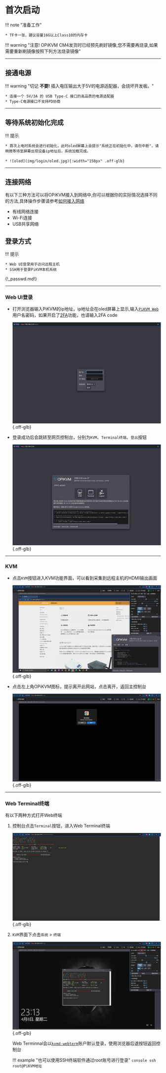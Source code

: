 # 首次启动

!!! note "准备工作"

    * TF卡一张，建议容量16G以上Class10的内存卡

!!! warning "注意! OPiKVM CM4发货时已经预先刷好镜像,您不需要再烧录,如果需要重新刷镜像按照下列方法烧录镜像"

---

## 接通电源

!!! warning "切记 **不要!** 插入电压输出大于5V的电源适配器，会烧坏开发板。"

    * 连接一个 5V/3A 的 USB Type-C 接口的高品质的电源适配器
    * Type-C电源接口不支持PD协商

---

## 等待系统初始化完成

!!! 提示

    * 首次上电时系统会进行初始化，此时oled屏幕上会提示"系统正在初始化中，请勿中断"，请稍微等待至屏幕出现设备ip地址后，系统加载完成。

    * ![oled](img/login/oled.jpg){:width="150px" .off-glb}

---

## 连接网络

有以下三种方法可以将OPiKVM接入到网络中,你可以根据你的实际情况选择不同的方法,具体操作步骤请参考[如何接入网络](network.md)

* 有线网络连接
* Wi-Fi连接
* USB共享网络

## 登录方式

!!! 提示

    * Web UI登录用于访问远程主机
    * SSH用于登录PiKVM本机系统

{!_passwd.md!}

---

### Web UI登录

- 打开浏览器输入PiKVM的ip地址，ip地址会在oled屏幕上显示,输入[`PiKVM Web`](auth.md)用户名密码，如果开启了[2FA](auth.md#2fa-two-factor-authentication)功能，也请输入2FA code

    ![login](img/login/login.jpg){.off-glb}

- 登录成功后会跳转至网页控制台，分别为`KVM`、`Terminal终端`、`登出`按钮

    ![session](img/login/session.jpg){.off-glb}

---

### KVM

- 点击`KVM`按钮进入KVM功能界面，可以看到采集到远程主机的HDMI输出画面

    ![kvm_info](img/kvm_info.jpg){.off-glb}

- 点击左上角OPiKVM图标，提示离开此网站，点击离开，返回主控制台

    ![return](img/login/return.jpg){.off-glb}

---

### Web Terminal终端

有以下两种方式打开Web终端

1. 控制台点击`Terminal`按钮，进入Web Terminal终端

    ![web_terminal](img/login/web_terminal.jpg){.off-glb}

2. `KVM`界面下点击`系统` > `终端`

    ![kvm_terminal](img/login/kvm_terminal.jpg){.off-glb}

    Web Terminnal会以[`kvmd-webterm`](auth.md)账户默认登录，使用浏览器后退按钮返回控制台

    !!! example "也可以使用SSH终端软件通过root账号进行登录"
        ```console
        ssh root@PiKVM地址
        ```
